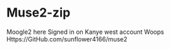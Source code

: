 # Muse2-zip
Moogle2 here Signed in on Kanye west account Woops Https://GitHub.com/sunflower4166/muse2
